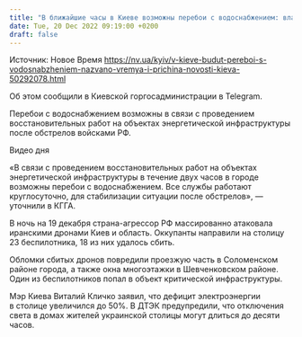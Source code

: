 ```yaml
---
title: "В ближайшие часы в Киеве возможны перебои с водоснабжением: власти назвали причину"
date: Tue, 20 Dec 2022 09:19:00 +0200
draft: false
---
```

Источник: Новое Время https://nv.ua/kyiv/v-kieve-budut-pereboi-s-vodosnabzheniem-nazvano-vremya-i-prichina-novosti-kieva-50292078.html


 Об этом сообщили в Киевской горгосадминистрации в Telegram.

Перебои с водоснабжением возможны в связи с проведением восстановительных работ на объектах энергетической инфраструктуры после обстрелов войсками РФ.

 Видео дня   

«В связи с проведением восстановительных работ на объектах энергетической инфраструктуры в течение двух часов в городе возможны перебои с водоснабжением. Все службы работают круглосуточно, для стабилизации ситуации после обстрелов», — уточнили в КГГА.

В ночь на 19 декабря страна-агрессор РФ массированно атаковала иранскими дронами Киев и область. Оккупанты направили на столицу 23 беспилотника, 18 из них удалось сбить.

Обломки сбитых дронов повредили проезжую часть в Соломенском районе города, а также окна многоэтажки в Шевченковском районе. Один из беспилотников попал в объект критической инфраструктуры.

Мэр Киева Виталий Кличко заявил, что дефицит электроэнергии в столице увеличился до 50%. В ДТЭК предупредили, что отключения света в домах жителей украинской столицы могут длиться до десяти часов.
